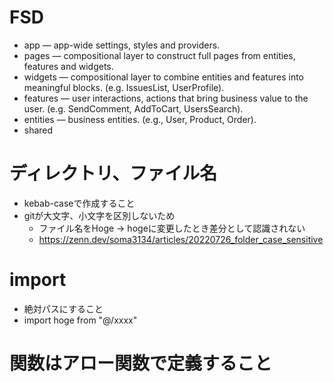 # FSD
- app — app-wide settings, styles and providers.
- pages — compositional layer to construct full pages from entities, features and widgets.
- widgets — compositional layer to combine entities and features into meaningful blocks. (e.g. IssuesList, UserProfile).
- features — user interactions, actions that bring business value to the user. (e.g. SendComment, AddToCart, UsersSearch).
- entities — business entities. (e.g., User, Product, Order).
- shared 

# ディレクトリ、ファイル名
- kebab-caseで作成すること
- gitが大文字、小文字を区別しないため
  - ファイル名をHoge -> hogeに変更したとき差分として認識されない
  - https://zenn.dev/soma3134/articles/20220726_folder_case_sensitive

# import
- 絶対パスにすること
- import hoge from "@/xxxx"

# 関数はアロー関数で定義すること